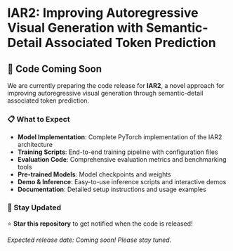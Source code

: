 # IAR2: Improving Autoregressive Visual Generation with Semantic-Detail Associated Token Prediction

## 🚀 Code Coming Soon

We are currently preparing the code release for **IAR2**, a novel approach for improving autoregressive visual generation through semantic-detail associated token prediction.

### 📋 What to Expect

- **Model Implementation**: Complete PyTorch implementation of the IAR2 architecture
- **Training Scripts**: End-to-end training pipeline with configuration files
- **Evaluation Code**: Comprehensive evaluation metrics and benchmarking tools
- **Pre-trained Models**: Model checkpoints and weights
- **Demo & Inference**: Easy-to-use inference scripts and interactive demos
- **Documentation**: Detailed setup instructions and usage examples

### 🔔 Stay Updated

⭐ **Star this repository** to get notified when the code is released!




*Expected release date: Coming soon! Please stay tuned.*